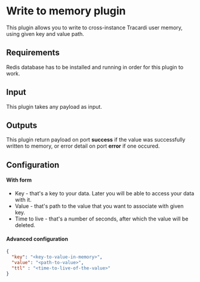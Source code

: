 # Write to memory plugin

This plugin allows you to write to cross-instance Tracardi user memory, using
given key and value path.

## Requirements
Redis database has to be installed and running in order for this plugin to work.

## Input
This plugin takes any payload as input.

## Outputs
This plugin return payload on port **success** if the value was successfully written
to memory, or error detail on port **error** if one occured.

## Configuration
#### With form
- Key - that's a key to your data. Later you will be able to access your data with 
  it.
- Value - that's path to the value that you want to associate with given key.
- Time to live - that's a number of seconds, after which the value will be deleted.

#### Advanced configuration
```json
{
  "key": "<key-to-value-in-memory>",
  "value": "<path-to-value>",
  "ttl" : "<time-to-live-of-the-value>"
}
```
